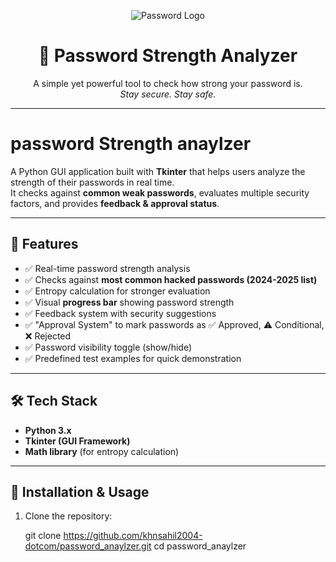 <p align="center">
  <img src="https://img.icons8.com/ios-filled/100/000000/password.png" alt="Password Logo"/>
</p>

<h1 align="center">🔐 Password Strength Analyzer</h1>

<p align="center">
  A simple yet powerful tool to check how strong your password is.  
  <br/>
  <i>Stay secure. Stay safe.</i>
</p>

---
# password Strength anaylzer
A Python GUI application built with **Tkinter** that helps users analyze the strength of their passwords in real time.  
It checks against **common weak passwords**, evaluates multiple security factors, and provides **feedback & approval status**.

---

## 📌 Features
- ✅ Real-time password strength analysis  
- ✅ Checks against **most common hacked passwords (2024-2025 list)**  
- ✅ Entropy calculation for stronger evaluation  
- ✅ Visual **progress bar** showing password strength  
- ✅ Feedback system with security suggestions  
- ✅ "Approval System" to mark passwords as ✅ Approved, ⚠️ Conditional, ❌ Rejected  
- ✅ Password visibility toggle (show/hide)  
- ✅ Predefined test examples for quick demonstration  

---

## 🛠️ Tech Stack
- **Python 3.x**  
- **Tkinter (GUI Framework)**  
- **Math library** (for entropy calculation)  

---

## 🚀 Installation & Usage
1. Clone the repository:
   
   git clone https://github.com/khnsahil2004-dotcom/password_anaylzer.git
   cd password_anaylzer

